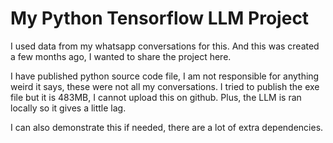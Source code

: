 # My Python Tensorflow LLM Project

I used data from my whatsapp conversations for this. And this was created a few months ago, I wanted to share the project here.

I have published python source code file, I am not responsible for anything weird it says, these were not all my conversations.
I tried to publish the exe file but it is 483MB, I cannot upload this on github. Plus, the LLM is ran locally so it gives a little lag.

I can also demonstrate this if needed, there are a lot of extra dependencies.

